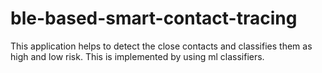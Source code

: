# ble-based-smart-contact-tracing

This application helps to detect the close contacts and classifies them as high and low risk. 
This is implemented by using ml classifiers.
